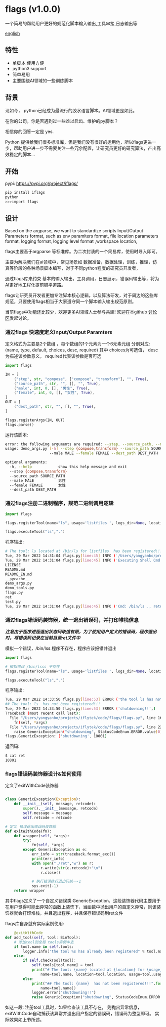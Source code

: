 # flags (v1.0.0)
一个简易的帮助用户更好的规范化脚本输入输出,工具串接,日志输出等

[english](README_EN.md)

## 特性

* 单脚本 使用方便
* python3 support
* 简单易用
* 主要围绕AI领域的一些训练脚本

## 背景

现如今， python已经成为最流行的胶水语言脚本。AI领域更是如此。

在你的公司，你是否遇到过一些难以启齿、维护的py脚本？

相信你的回答一定是 yes.

Python 提供给我们很多标准库，但是我们没有很好的运用他，所以flags更进一步，帮助用户进一步不需要关注一些冗余配置，让研究员更好的研究算法，产出高效稳定的脚本...

## 开始

pypi: https://pypi.org/project/iflags/

```bash
pip install iflags
python
>>>import flags
```

## 设计

Based on the argparse, we want to standardize scripts Input/Output Parameters format, such as env paramiters format, file location parameters format, logging format, logging level format ,workspace location,

flags主要基于argparse 等标准库。为二次封装的一个简易库，使用时导入即可。

主要为解决我们在ai领域中，常见场景如 数据准备，数据处理，训练，推理，仿真等阶段的各种场景脚本编写，对于不同python程度的研究员开发者，

通过flags库来约束 基本的输入输出，工具调用，日志展示，错误码输出等，将为AI更好地工程化提前铺平道路。

flags让研究员开发者更加专注脚本核心逻辑，以及算法研发，对于周边的这些库规范，只要使用flags相当于大家遵守同一个脚本输入输出规范原则。

当前flags中功能还比较少，欢迎更多AI领域人士参与共建!  欢迎在本github [讨论区](https://github.com/xfyun/flags/discussions/new)发起讨论。




### 通过flags 快速度定义Input/Output Paramters

定义格式为主要是2个数组 ，每个数组的1个元素为一个6元素元组
分别对应: (name, type, default, choices, desc, required)
其中 choices为可选值， desc为描述该参数意义， required代表该参数是否可选


```python
import flags

IN = [
    ("step", str, "compose", ["compose", "transform"], "", True),
    ("source_path", str, "", [], "", True),
    ("male", int, 0, [], "男性", True),
    ("female", int, 0, [], "女性", True),
]
OUT = [
    ("dest_path", str, "", [], "", True),
]

flags.registerArgs(IN, OUT)
flags.parse()

```
运行该脚本:

```bash
error: the following arguments are required: --step, --source_path, --male, --female, --dest_path
usage: demo_args.py [-h] --step {compose,transform} --source_path SOURCE_PATH
                    --male MALE --female FEMALE --dest_path DEST_PATH

optional arguments:
  -h, --help            show this help message and exit
  --step {compose,transform}
  --source_path SOURCE_PATH
  --male MALE           男性
  --female FEMALE       女性
  --dest_path DEST_PATH
```

### 通过flags注册二进制程序，规范二进制调用逻辑
```python
import flags

flags.registerTool(name="ls", usage='listfiles ', logs_dir=None, location="/bin/ls")

flags.executeTool("ls",".")

```
程序输出:

```bash
# The tool: ls located at /bin/ls for listfiles  has been registered!!!
Tue, 29 Mar 2022 14:31:04 flags.py[line:45] INFO ('/Users/yangyanbo/projects/iflytek/code/flags',)
Tue, 29 Mar 2022 14:31:04 flags.py[line:45] INFO ('Executing Shell Cmd: /bin/ls .',)
LICENSE
README.md
README_EN.md
__pycache__
demo_args.py
demo_tools.py
flags.py
ret
test.py
Tue, 29 Mar 2022 14:31:04 flags.py[line:45] INFO ('Cmd: /bin/ls ., return: 0',)
```


### 通过flags错误码装饰器，统一退出错误码，并打印堆栈信息

***注意由于程序进程退出状态码取值有限，为了使用用户定义的错误码，程序退出时，将错误码记录在当前目录ret文件中***

模拟一个错误，/bin/lss 程序不存在，程序应该报错并退出

```python
import flags

# 模拟错误 /bin/lsss 不存在
flags.registerTool(name="ls", usage='listfiles ', logs_dir=None, location="/bin/lsss")

flags.executeTool("ls",".")
```

程序输出:

```bash
Tue, 29 Mar 2022 14:33:50 flags.py[line:53] ERROR ('the tool ls has not been found!',)
## The tool: ls  has not been registered!!!
Tue, 29 Mar 2022 14:33:50 flags.py[line:53] ERROR ('shutdowning!!',)
Traceback (most recent call last):
  File "/Users/yangyanbo/projects/iflytek/code/flags/flags.py", line 162, in wrapper
    fn(self, *args)
  File "/Users/yangyanbo/projects/iflytek/code/flags/flags.py", line 224, in add_tool
    raise GenericException("shutdowning", StatusCodeEnum.ERROR.value[0])
flags.GenericException: ('shutdowning', 10001)
```
返回码:

```bash
$ cat ret 
10001
```

### flags错误码装饰器设计&如何使用

定义了exitWithCode装饰器

```python

class GenericException(Exception):
    def __init__(self, message, retcode):
        super().__init__(message, retcode)
        self.message = message
        self.retcode = retcode

# 定义 错误退出错误码装饰器
def exitWithCode(fn):
    def wrapper(self, *args):
        try:
            fn(self, *args)
        except GenericException as e:
            err_info = str(traceback.format_exc())
            print(err_info)
            with open("./ret","w") as r:
                r.write(str(e.retcode)+"\n")
                r.close()

            # 执行错误执行退出码统一-1
            sys.exit(-1)
    return wrapper
```

其中flags定义了一个自定义错误类 GenericException，这段装饰器代码主要用于在用户觉得可能出异常的函数上装饰下，当函数中抛出用户的自定义异常，则该装饰器就会打印堆栈，并且退出程序，并且保存错误码到ret文件

flags库自身就有实际案例使用:

```python
    @exitWithCode
def add_tool(self, tool: BinTool):
    # 添加tool到全局 tools实例中去
    if tool.name in self.tools:
        logger.info("the tool %s has already been registered" % tool.name)
    else:
        if self.checkTool(tool):
            self.tools[tool.name] = tool
            print("# The tool: {name} located at {location} for {usage} has been registered!!!".format(
                name=tool.name, location=tool.location, usage=tool.usage))
        else:
            print("## The tool: {name}  has not been registered!!!".format(
                name=tool.name))
            logger.error("shutdowning!!")
            raise GenericException("shutdowning", StatusCodeEnum.ERROR.value[0])
```

如这一段: 注册tool工具时，如果检查该工具不存在， 则抛出异常信息， exitWithCode自动捕获该异常并退出用户指定的错误码，错误码为整型即可。
实际效果如上节所述。



